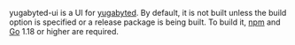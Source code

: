 <!--
+++
private = true
+++
-->

yugabyted-ui is a UI for [yugabyted][yugabyted].
By default, it is not built unless the build option is specified or a release package is being built.
To build it, [npm][npm] and [Go][go] 1.18 or higher are required.

[yugabyted]: ../../../reference/configuration/yugabyted
[npm]: https://www.npmjs.com
[go]: https://go.dev
